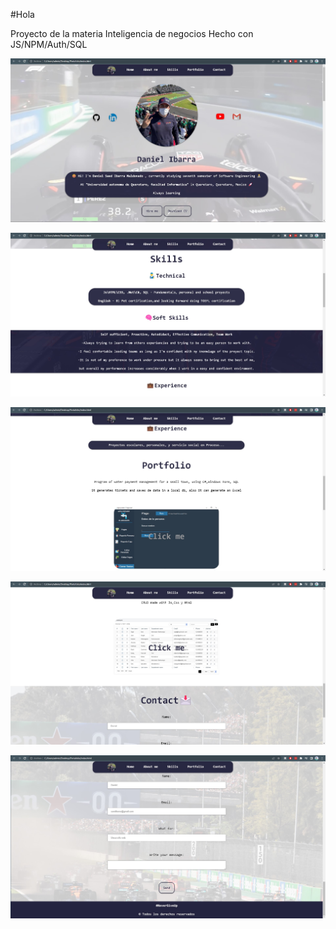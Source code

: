 #Hola

Proyecto de la materia Inteligencia de negocios
Hecho con JS/NPM/Auth/SQL

![alt text](https://github.com/DanielSaed/portafolio-web/blob/main/img-github/Inicio.jpg?raw=true)

![alt text](https://github.com/DanielSaed/portafolio-web/blob/main/img-github/Inicio2.jpg?raw=true)

![alt text](https://github.com/DanielSaed/portafolio-web/blob/main/img-github/Inicio3.jpg?raw=true)

![alt text](https://github.com/DanielSaed/portafolio-web/blob/main/img-github/Inicio4.jpg?raw=true)

![alt text](https://github.com/DanielSaed/portafolio-web/blob/main/img-github/Inicio5.jpg?raw=true)